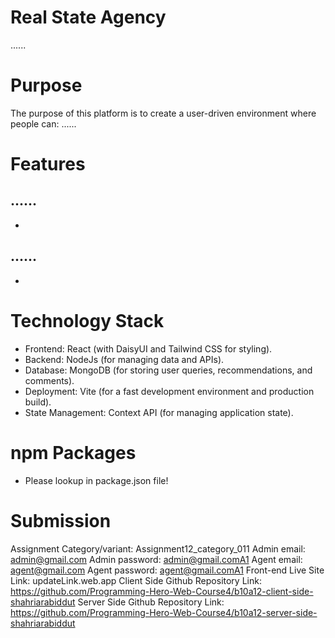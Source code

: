# Real State Agency
......

# Purpose

The purpose of this platform is to create a user-driven environment where people can:
......
# Features

## ......
-
## ......
-

# Technology Stack

-   Frontend: React (with DaisyUI and Tailwind CSS for styling).
-   Backend: NodeJs (for managing data and APIs).
-   Database: MongoDB (for storing user queries, recommendations, and comments).
-   Deployment: Vite (for a fast development environment and production build).
-   State Management: Context API (for managing application state).

# npm Packages

-   Please lookup in package.json file!

# Submission
Assignment Category/variant: Assignment12_category_011
Admin email: admin@gmail.com
Admin password: admin@gmail.comA1
Agent email: agent@gmail.com
Agent password: agent@gmail.comA1
Front-end Live Site Link: updateLink.web.app
Client Side Github Repository Link: https://github.com/Programming-Hero-Web-Course4/b10a12-client-side-shahriarabiddut
Server Side Github Repository Link: https://github.com/Programming-Hero-Web-Course4/b10a12-server-side-shahriarabiddut
